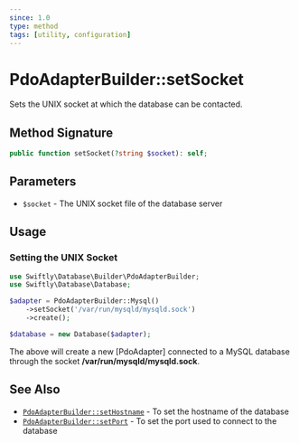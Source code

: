 ```yaml
---
since: 1.0
type: method
tags: [utility, configuration]
---
```

# PdoAdapterBuilder::setSocket

Sets the UNIX socket at which the database can be contacted.

## Method Signature

```php
public function setSocket(?string $socket): self;
```

## Parameters

* `$socket` - The UNIX socket file of the database server

## Usage
### Setting the UNIX Socket

```php
use Swiftly\Database\Builder\PdoAdapterBuilder;
use Swiftly\Database\Database;

$adapter = PdoAdapterBuilder::Mysql()
    ->setSocket('/var/run/mysqld/mysqld.sock')
    ->create();

$database = new Database($adapter);
```

The above will create a new [PdoAdapter] connected to a MySQL database through
the socket **/var/run/mysqld/mysqld.sock**.

## See Also

* [`PdoAdapterBuilder::setHostname`](./setHostname.md) - To set the hostname of the database
* [`PdoAdapterBuilder::setPort`](./setPort.md) - To set the port used to connect to the database
